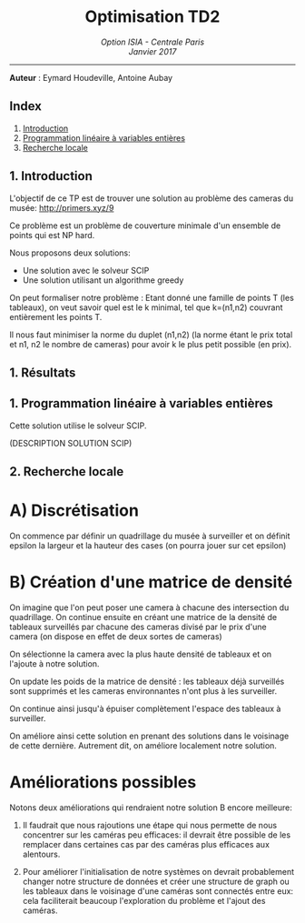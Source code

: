 <h1 align='center'> Optimisation TD2 </h1>
<p align='center'>
<i>Option ISIA - Centrale Paris <br>
Janvier 2017 <hr></i></p>

__Auteur__ : Eymard Houdeville, Antoine Aubay<br>

## Index
1. [Introduction](#intro)
2. [Programmation linéaire à variables entières](#description)
3. [Recherche locale](#A)


## <a name="intro"></a>1. Introduction

L'objectif de ce TP est de trouver une solution au problème des cameras du musée: http://primers.xyz/9

Ce problème est un problème de couverture minimale d'un ensemble de points qui est NP hard.

Nous proposons deux solutions:
- Une solution avec le solveur SCIP
- Une solution utilisant un algorithme greedy

On peut formaliser notre problème : Etant donné une famille de points T (les tableaux), on veut savoir quel est le k minimal, tel que k=(n1,n2) couvrant entièrement les points T.

Il nous faut minimiser la norme du duplet (n1,n2) (la norme étant le prix total et n1, n2 le nombre de cameras) pour avoir k le plus petit possible (en prix).

## <a name="res"></a>1. Résultats


## <a name="description"></a>1. Programmation linéaire à variables entières
Cette solution utilise le solveur SCIP.

(DESCRIPTION SOLUTION SCIP)

## <a name="A"></a>2. Recherche locale

# A) Discrétisation

On commence par définir un quadrillage du musée à surveiller et on définit epsilon la largeur et la hauteur des cases (on pourra jouer sur cet epsilon)

# B) Création d'une matrice de densité

On imagine que l'on peut poser une camera à chacune des intersection du quadrillage.
On continue ensuite en créant une matrice de la densité de tableaux surveillés par chacune des cameras divisé par le prix d'une camera (on dispose en effet de deux sortes de cameras)

On sélectionne la camera avec la plus haute densité de tableaux et on l'ajoute à notre solution.

On update les poids de la matrice de densité : les tableaux déjà surveillés sont supprimés et les cameras environnantes n'ont plus à les surveiller.

On continue ainsi jusqu'à épuiser complètement l'espace des tableaux à surveiller.

On améliore ainsi cette solution en prenant des solutions dans le voisinage de cette dernière. Autrement dit, on améliore localement notre solution.


# Améliorations possibles

Notons deux améliorations qui rendraient notre solution B encore meilleure:
1. Il faudrait que nous rajoutions une étape qui nous permette de nous concentrer sur les caméras peu efficaces: il devrait être possible de les remplacer dans certaines cas par des caméras plus efficaces aux alentours.

2. Pour améliorer l'initialisation de notre systèmes on devrait probablement changer notre structure de données et créer une structure de graph ou les tableaux dans le voisinage d'une caméras sont connectés entre eux: cela faciliterait beaucoup l'exploration du problème et l'ajout des caméras.
